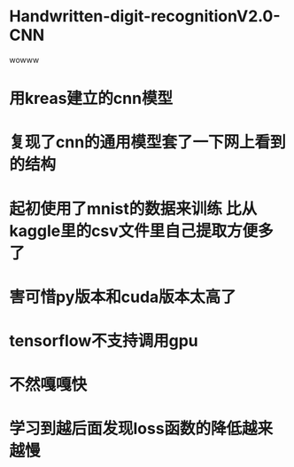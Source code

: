 # Handwritten-digit-recognitionV2.0-CNN
wowww
# 用kreas建立的cnn模型
# 复现了cnn的通用模型套了一下网上看到的结构
# 起初使用了mnist的数据来训练 比从kaggle里的csv文件里自己提取方便多了
# 害可惜py版本和cuda版本太高了
# tensorflow不支持调用gpu
# 不然嘎嘎快
# 学习到越后面发现loss函数的降低越来越慢
